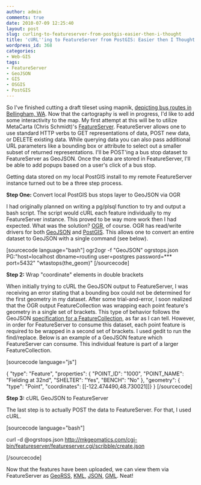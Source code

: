 ```yaml
---
author: admin
comments: true
date: 2010-07-09 12:25:40
layout: post
slug: curling-to-featureserver-from-postgis-easier-then-i-thought
title: 'cURL''ing to FeatureServer from PostGIS: Easier then I Thought'
wordpress_id: 368
categories:
- Web-GIS
tags:
- FeatureServer
- GeoJSON
- GIS
- OSGIS
- PostGIS
---
```


So I've finished cutting a draft tileset using mapnik, [depicting bus routes in Bellingham, WA](http://mkgeomatics.com/apps/bus/bus.html). Now that the cartography is well in progress, I'd like to add some interactivity to the map. My first attempt at this will be to utilize MetaCarta (Chris Schmidt)'s [FeatureServer](http://featureserver.org/). <!-- more --> FeatureServer allows one to use standard HTTP verbs to GET representations of data, POST new data, or DELETE existing data. While querying data you can also pass additional URL parameters like a bounding box or attribute to select out a smaller subset of returned representations. I'll be POST'ing a bus stop dataset to FeatureServer as GeoJSON. Once the data are stored in FeatureServer, I'll be able to add popups based on a user's click of a bus stop. <!-- more -->

Getting data stored on my local PostGIS install to my remote FeatureServer instance turned out to be a three step process.

**Step One:** Convert local PostGIS bus stops layer to GeoJSON via OGR

I had originally planned on writing a pg/plsql function to try and output a bash script. The script would cURL each feature individually to my FeatureServer instance. This proved to be way more work then I had expected. What was the solution? [OGR](http://www.gdal.org/ogr/), of course. OGR has read/write drivers for both [GeoJSON](http://www.gdal.org/ogr/drv_geojson.html) and [PostGIS](http://www.gdal.org/ogr/drv_pg.html). This allows one to convert an entire dataset to GeoJSON with a single command (see below).

[sourcecode language="bash"]
ogr2ogr -f "GeoJSON" ogrstops.json PG:"host=localhost dbname=routing user=postgres password=*** port=5432" "wtastops(the_geom)"
[/sourcecode]

**Step 2:** Wrap "coordinate" elements in double brackets

When initially trying to cURL the GeoJSON output to FeatureServer, I was receiving an error stating that a bounding box could not be determined for the first geometry in my dataset. After some trial-and-error, I soon realized that the OGR output FeatureCollection was wrapping each point feature's geometry in a single set of brackets. This type of behavior follows the GeoJSON [specification for a FeatureCollection](http://geojson.org/geojson-spec.html#id9), as far as I can tell. However, in order for FeatureServer to consume this dataset, each point feature is required to be wrapped in a second set of brackets. I used gedit to run the find/replace. Below is an example of a GeoJSON feature which FeatureServer can consume. This individual feature is part of a larger FeatureCollection.

[sourcecode language="js"]

{ "type": "Feature",
          "properties": {
             "POINT_ID": "1000",
             "POINT_NAME": "Fielding at 32nd",
             "SHELTER": "Yes", "BENCH": "No" },
          "geometry": {
             "type": "Point",
             "coordinates": [[-122.474490,48.730021]]}
}
[/sourcecode]

**Step 3:** cURL GeoJSON to FeatureServer

The last step is to actually POST the data to FeatureServer. For that, I used cURL.

[sourcecode language="bash"]

curl -d @ogrstops.json http://mkgeomatics.com/cgi-bin/featureserver/featureserver.cgi/scribble/create.json

[/sourcecode]

Now that the features have been uploaded, we can view them via FeatureServer as [GeoRSS](http://mkgeomatics.com/cgi-bin/featureserver/featureserver.cgi/scribble/all.georss), [KML](http://mkgeomatics.com/cgi-bin/featureserver/featureserver.cgi/scribble/all.kml), [JSON](http://mkgeomatics.com/cgi-bin/featureserver/featureserver.cgi/scribble/all.json), [GML](http://mkgeomatics.com/cgi-bin/featureserver/featureserver.cgi/scribble/all.gml). Neat!
